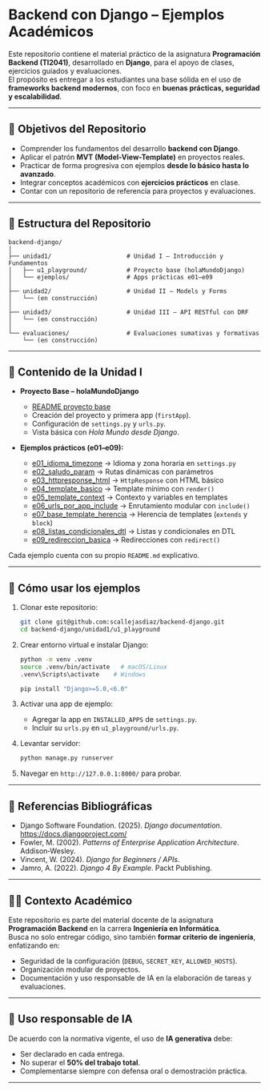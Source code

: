 # Backend con Django – Ejemplos Académicos

Este repositorio contiene el material práctico de la asignatura **Programación Backend (TI2041)**, desarrollado en **Django**, para el apoyo de clases, ejercicios guiados y evaluaciones.  
El propósito es entregar a los estudiantes una base sólida en el uso de **frameworks backend modernos**, con foco en **buenas prácticas, seguridad y escalabilidad**.

---

## 🎯 Objetivos del Repositorio
- Comprender los fundamentos del desarrollo **backend con Django**.
- Aplicar el patrón **MVT (Model-View-Template)** en proyectos reales.
- Practicar de forma progresiva con ejemplos **desde lo básico hasta lo avanzado**.
- Integrar conceptos académicos con **ejercicios prácticos** en clase.
- Contar con un repositorio de referencia para proyectos y evaluaciones.

---

## 📂 Estructura del Repositorio

```
backend-django/
│
├── unidad1/                     # Unidad I – Introducción y Fundamentos
│   ├── u1_playground/           # Proyecto base (holaMundoDjango)
│   └── ejemplos/                # Apps prácticas e01–e09
│
├── unidad2/                     # Unidad II – Models y Forms
│   └── (en construcción)
│
├── unidad3/                     # Unidad III – API RESTful con DRF
│   └── (en construcción)
│
└── evaluaciones/                # Evaluaciones sumativas y formativas
    └── (en construcción)
```

---

## 🧭 Contenido de la Unidad I

- **Proyecto Base – holaMundoDjango**  
  - [README proyecto base](./unidad1/u1_playground/README_proyecto_base.md)  
  - Creación del proyecto y primera app (`firstApp`).  
  - Configuración de `settings.py` y `urls.py`.  
  - Vista básica con *Hola Mundo desde Django*.  

- **Ejemplos prácticos (e01–e09):**  
  - [e01_idioma_timezone](./unidad1/ejemplos/e01_idioma_timezone/README.md) → Idioma y zona horaria en `settings.py`  
  - [e02_saludo_param](./unidad1/ejemplos/e02_saludo_param/README.md) → Rutas dinámicas con parámetros  
  - [e03_httpresponse_html](./unidad1/ejemplos/e03_httpresponse_html/README.md) → `HttpResponse` con HTML básico  
  - [e04_template_basico](./unidad1/ejemplos/e04_template_basico/README.md) → Template mínimo con `render()`  
  - [e05_template_context](./unidad1/ejemplos/e05_template_context/README.md) → Contexto y variables en templates  
  - [e06_urls_por_app_include](./unidad1/ejemplos/e06_urls_por_app_include/README.md) → Enrutamiento modular con `include()`  
  - [e07_base_template_herencia](./unidad1/ejemplos/e07_base_template_herencia/README.md) → Herencia de templates (`extends` y `block`)  
  - [e08_listas_condicionales_dtl](./unidad1/ejemplos/e08_listas_condicionales_dtl/README.md) → Listas y condicionales en DTL  
  - [e09_redireccion_basica](./unidad1/ejemplos/e09_redireccion_basica/README.md) → Redirecciones con `redirect()`  

Cada ejemplo cuenta con su propio `README.md` explicativo.

---

## 🚀 Cómo usar los ejemplos

1. Clonar este repositorio:
   ```bash
   git clone git@github.com:scallejasdiaz/backend-django.git
   cd backend-django/unidad1/u1_playground
   ```

2. Crear entorno virtual e instalar Django:
   ```bash
   python -m venv .venv
   source .venv/bin/activate   # macOS/Linux
   .venv\Scripts\activate    # Windows

   pip install "Django>=5.0,<6.0"
   ```

3. Activar una app de ejemplo:  
   - Agregar la app en `INSTALLED_APPS` de `settings.py`.  
   - Incluir su `urls.py` en `u1_playground/urls.py`.  

4. Levantar servidor:
   ```bash
   python manage.py runserver
   ```

5. Navegar en `http://127.0.0.1:8000/` para probar.

---

## 📖 Referencias Bibliográficas

- Django Software Foundation. (2025). *Django documentation*. https://docs.djangoproject.com/  
- Fowler, M. (2002). *Patterns of Enterprise Application Architecture*. Addison‑Wesley.  
- Vincent, W. (2024). *Django for Beginners / APIs*.  
- Jamro, A. (2022). *Django 4 By Example*. Packt Publishing.  

---

## 👨‍🏫 Contexto Académico

Este repositorio es parte del material docente de la asignatura **Programación Backend** en la carrera **Ingeniería en Informática**.  
Busca no solo entregar código, sino también **formar criterio de ingeniería**, enfatizando en:  

- Seguridad de la configuración (`DEBUG`, `SECRET_KEY`, `ALLOWED_HOSTS`).  
- Organización modular de proyectos.  
- Documentación y uso responsable de IA en la elaboración de tareas y evaluaciones.  

---

## 🧪 Uso responsable de IA

De acuerdo con la normativa vigente, el uso de **IA generativa** debe:  
- Ser declarado en cada entrega.  
- No superar el **50% del trabajo total**.  
- Complementarse siempre con defensa oral o demostración práctica.  

---


